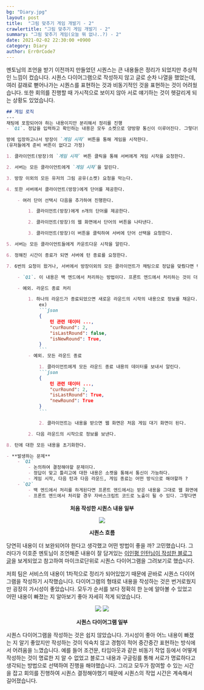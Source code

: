 ```yaml
---
bg: "Diary.jpg"
layout: post
title:  "그림 맞추기 게임 개발기 - 2"
crawlertitle: "그림 맞추기 게임 개발기 - 2"
summary: "그림 맞추기 게임(오늘 뭐 없나..?) - 2"
date: 2021-02-02 22:30:00 +0900
category: Diary
author: Err0rCode7
---
```


멘토님의 조언을 받기 이전까지 만들었던 시퀀스는 큰 내용들은 정리가 되었지만 추상적인 느낌이 컸습니다. 시퀀스 다이어그램으로 작성하지 않고 글로 순차 나열을 했었는데, 여러 갈래로 뻗어나가는 시퀀스를 표현하는 것과 비동기적인 것을 표현하는 것이 어려웠습니다. 또한 회의를 진행할 때 가시적으로 보이지 않아 서로 얘기하는 것이 헷갈리게 되는 상황도 있었습니다.

```md
## 게임 로직
---
채팅에 포함되어야 하는 내용이지만 분리해서 정리를 진행
- `Q1`. 정답을 입력하고 확인하는 내용은 모두 소켓으로 양방향 통신이 이루어진다. 그렇다면 턴 종료, 다음 라운드 시작, 모든 라운드 종료에 대한 통신을 어떤 것으로 해야 할지에 대한 문제가 생긴다.

방에 입장하고나서 방장이 `게임 시작` 버튼을 통해 게임을 시작한다.
(유저들에게 준비 버튼이 없다고 가정)

1. 클라이언트(방장)의 `게임 시작` 버튼 클릭을 통해 서버에게 게임 시작을 요청한다.

2. 서버는 모든 클라이언트에게 `게임 시작`을 알린다.

3. 방장 이외의 모든 유저의 그림 공유(소켓) 요청을 막는다.

4. 또한 서버에서 클라이언트(방장)에게 단어를 제공한다.

	- 여러 단어 선택시 다음을 추가하여 진행한다.

		1. 클라이언트(방장)에게 n개의 단어를 제공한다.

		2. 클라이언트(방장)의 웹 화면에서 단어의 버튼을 나타낸다.

		3. 클라이언트(방장)이 버튼을 클릭하여 서버에 단어 선택을 요청한다.

5. 서버는 모든 클라이언트들에게 카운트다운 시작을 알린다.

6. 정해진 시간이 종료가 되면 서버에 턴 종료를 요청한다.

7. 6번의 요청이 왔거나, 서버에서 방장이외의 모든 클라이언트가 채팅으로 정답을 맞췄다면 턴 종료를 모든 클라이언트에게 알린다.

	- `Q1`. 이 내용은 백 엔드에서 처리하는 방법이다. 프론트 엔드에서 처리하는 것이 더 좋은 것인지 모른다.

	- 예외. 라운드 종료 처리

		1. 하나의 라운드가 종료되었으면 새로운 라운드의 시작의 내용으로 정보를 채운다.
			ex)
			```json
			{
				턴 관련 데이터 ...,
				"curRound": 2,
				"isLastRound": false,
				"isNewRound": True,
			}
			```
		- 예외. 모든 라운드 종료

			1. 클라이언트에게 모든 라운드 종료 내용의 데이터를 보내서 알린다.
			```json
			{
				턴 관련 데이터 ...,
				"curRound": 2,
				"isLastRound": True,
				"newRound": True
			}
			```

			2. 클라이언트는 내용을 받으면 웹 화면은 처음 게임 대기 화면이 된다.

		2. 다음 라운드의 시작으로 정보를 보낸다.

8. 턴에 대한 모든 내용을 초기화한다.

- **발생하는 문제**
	- `Q1`
		- 논의하여 결정해야할 문제이다.
		- 정답이 맞고 틀리고에 대한 내용은 소켓을 통해서 통신이 가능하다.
		- 게임 시작, 다음 턴과 다음 라운드, 게임 종료는 어떤 방식으로 해야할까 ?
	- `Q2`
		- 백 엔드에서 처리를 하게된다면 프론트 엔드에서는 받은 내용을 그대로 웹 화면에 보여주면된다.
		- 프론트 엔드에서 처리할 경우 자바스크립트 코드로 노출이 될 수 있다. 그렇다면 이것을 해결할 수 있을까? -> 이 부분이 어쩔 수 없는 부분인지 모르겠다.
```
<p style="font-weight:bold" align="center">처음 작성한 시퀀스 내용 일부</p>

<p align="center">
<img src="https://user-images.githubusercontent.com/48249549/106136408-9d85e880-61ac-11eb-90c9-5e2fd076abab.png">
<p style="font-weight:bold" align="center">시퀀스 흐름</p>
</p>

당연히 내용이 더 보완되어야 한다고 생각했고 어떤 방법이 좋을 까? 고민했습니다. 그러다가 이호준 멘토님이 조언해준 내용이 잘 담겨있는  [이인평 인턴님이 작성한 블로그 글](https://42place.innovationacademy.kr/archives/790)을 보게되었고 참고하여 마이크로단위로 시퀀스 다이어그램을 그려보기로 했습니다.

저희 팀은 서비스의 내용이 1차적으로 정리가 되어있었기 때문에 곧바로 시퀀스 다이어그램을 작성하기 시작했습니다. 다이어그램의 형태로 내용을 작성하는 것은 번거로웠지만 굉장히 가시성이 좋았습니다. 모두가 순서를 보다 정확히 한 눈에 알아볼 수 있었고 어떤 내용이 빠졌는 지 알아보기 좋아 자세히 적게 되었습니다.

<p align="center">
<img src="https://user-images.githubusercontent.com/48249549/106136564-d3c36800-61ac-11eb-99d6-a7bf73310b28.png">
<img src="https://user-images.githubusercontent.com/48249549/106276552-18b5d000-627b-11eb-8451-d230a4a7202f.png">
<p style="font-weight:bold" align="center">시퀀스 다이어그램 일부</p>
</p>

시퀀스 다이어그램을 작성하는 것은 쉽지 않았습니다. 가시성이 좋아 어느 내용이 빠졌는 지 알기 좋았지만 작성하는 것이 익숙치 않고 경험이 적어 중간중간 표현하는 방식에서 어려움을 느꼈습니다. 예를 들어 조건문, 타임아웃과 같은 비동기 작업 등에서 어떻게 작성하는 것이 명료한 지 알 수 없었고 블로그 내용과 구글링를 통해 서로가 명료하다고 생각되는 방법으로 선택하여 진행을 해야했습니다. 그리고 모두가 참여할 수 있는 시간을 잡고 회의를 진행하여 시퀀스 결정해야했기 때문에 시퀀스의 작업 시간은 계속해서 길어졌습니다.
